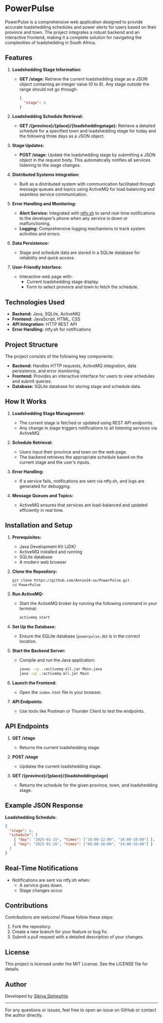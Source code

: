 # PowerPulse

PowerPulse is a comprehensive web application designed to provide accurate loadshedding schedules and power alerts for users based on their province and town. The project integrates a robust backend and an interactive frontend, making it a complete solution for navigating the complexities of loadshedding in South Africa.

## Features

1. **Loadshedding Stage Information:**
    - **GET /stage:** Retrieve the current loadshedding stage as a JSON object containing an integer value (0 to 8). Any stage outside the range should not go through.
      ```json
      {
        "stage": 4
      }
      ```

2. **Loadshedding Schedule Retrieval:**
    - **GET /{province}/{place}/{loadsheddingstage}:** Retrieve a detailed schedule for a specified town and loadshedding stage for today and the following three days as a JSON object.

3. **Stage Updates:**
    - **POST /stage:** Update the loadshedding stage by submitting a JSON object in the request body. This automatically notifies all services listening to the stage changes.

4. **Distributed Systems Integration:**
    - Built as a distributed system with communication facilitated through message queues and topics using ActiveMQ for load balancing and seamless service communication.

5. **Error Handling and Monitoring:**
    - **Alert Service:** Integrated with [ntfy.sh](https://ntfy.sh) to send real-time notifications to the developer’s phone when any service is down or malfunctioning.
    - **Logging:** Comprehensive logging mechanisms to track system activities and errors.

6. **Data Persistence:**
    - Stage and schedule data are stored in a SQLite database for reliability and quick access.

7. **User-Friendly Interface:**
    - Interactive web page with:
        - Current loadshedding stage display.
        - Form to select province and town to fetch the schedule.

## Technologies Used

- **Backend:** Java, SQLite, ActiveMQ
- **Frontend:** JavaScript, HTML, CSS
- **API Integration:** HTTP REST API
- **Error Handling:** ntfy.sh for notifications

## Project Structure

The project consists of the following key components:
- **Backend:** Handles HTTP requests, ActiveMQ integration, data persistence, and error monitoring.
- **Frontend:** Provides an interactive interface for users to view schedules and submit queries.
- **Database:** SQLite database for storing stage and schedule data.

## How It Works

1. **Loadshedding Stage Management:**
    - The current stage is fetched or updated using REST API endpoints.
    - Any change in stage triggers notifications to all listening services via ActiveMQ.

2. **Schedule Retrieval:**
    - Users input their province and town on the web page.
    - The backend retrieves the appropriate schedule based on the current stage and the user’s inputs.

3. **Error Handling:**
    - If a service fails, notifications are sent via ntfy.sh, and logs are generated for debugging.

4. **Message Queues and Topics:**
    - ActiveMQ ensures that services are load-balanced and updated efficiently in real time.

## Installation and Setup

1. **Prerequisites:**
    - Java Development Kit (JDK)
    - ActiveMQ installed and running
    - SQLite database
    - A modern web browser

2. **Clone the Repository:**
   ```bash
   git clone https://github.com/Annie24-ux/PowerPulse.git
   cd PowerPulse
   ```

3. **Run ActiveMQ:**
    - Start the ActiveMQ broker by running the following command in your terminal:
      ```bash
      activemq start
      ```

4. **Set Up the Database:**
    - Ensure the SQLite database (`powerpulse.db`) is in the correct location.

5. **Start the Backend Server:**
    - Compile and run the Java application:
      ```bash
      javac -cp .:activemq-all.jar Main.java
      java -cp .:activemq-all.jar Main
      ```

6. **Launch the Frontend:**
    - Open the `index.html` file in your browser.

7. **API Endpoints:**
    - Use tools like Postman or Thunder Client to test the endpoints.

## API Endpoints

1. **GET /stage**
    - Returns the current loadshedding stage.

2. **POST /stage**
    - Updates the current loadshedding stage.

3. **GET /{province}/{place}/{loadsheddingstage}**
    - Returns the schedule for the given province, town, and loadshedding stage.

## Example JSON Response

**Loadshedding Schedule:**
```json
{
  "stage": 4,
  "schedule": [
    { "day": "2025-01-15", "times": ["10:00-12:00", "16:00-18:00"] },
    { "day": "2025-01-16", "times": ["08:00-10:00", "14:00-16:00"] }
  ]
}
```

## Real-Time Notifications

- Notifications are sent via ntfy.sh when:
    - A service goes down.
    - Stage changes occur.

## Contributions

Contributions are welcome! Please follow these steps:
1. Fork the repository.
2. Create a new branch for your feature or bug fix.
3. Submit a pull request with a detailed description of your changes.

## License

This project is licensed under the MIT License. See the LICENSE file for details.

## Author

Developed by [Sibiya Siphesihle](https://github.com/Annie24-ux).

---

For any questions or issues, feel free to open an issue on GitHub or contact the author directly.
